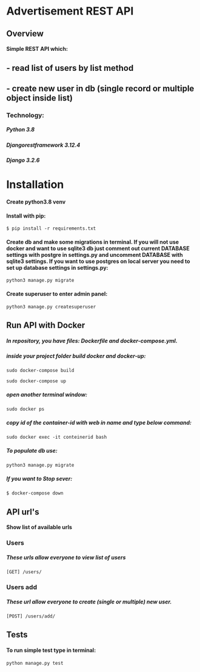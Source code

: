# Advertisement REST API

## Overview
#### Simple REST API which:
## - read list of users by list method
## - create new user in db (single record or multiple object inside list)

### Technology:

##### Python 3.8

##### Djangorestframework 3.12.4

##### Django 3.2.6

# Installation

#### Create python3.8 venv

#### Install with pip:

`$ pip install -r requirements.txt`

#### Create db and make some migrations in terminal. If you will not use docker and want to use sqlite3 db just comment out current DATABASE settings with postgre in settings.py and uncomment DATABASE with sqlite3 settings. If you want to use postgres on local server you need to set up database settings in settings.py:

`python3 manage.py migrate`

#### Create superuser to enter admin panel:

`python3 manage.py createsuperuser`


## Run API with Docker

##### In repository, you have files: Dockerfile and docker-compose.yml.


##### inside your project folder build docker and docker-up:

`sudo docker-compose build`

`sudo docker-compose up`

##### open another terminal window:

`sudo docker ps`

##### copy id of the container-id with web in name and type below command:

`sudo docker exec -it conteinerid bash`

##### To populate db use:

`python3 manage.py migrate`

##### If you want to Stop sever:

`$ docker-compose down`


## API url's

#### Show list of available urls

### Users

##### These urls allow everyone to view list of users


`[GET] /users/`


### Users add
##### These url allow everyone to create (single or multiple) new user.

`[POST] /users/add/`


## Tests

#### To run simple test type in terminal:

`python manage.py test`
